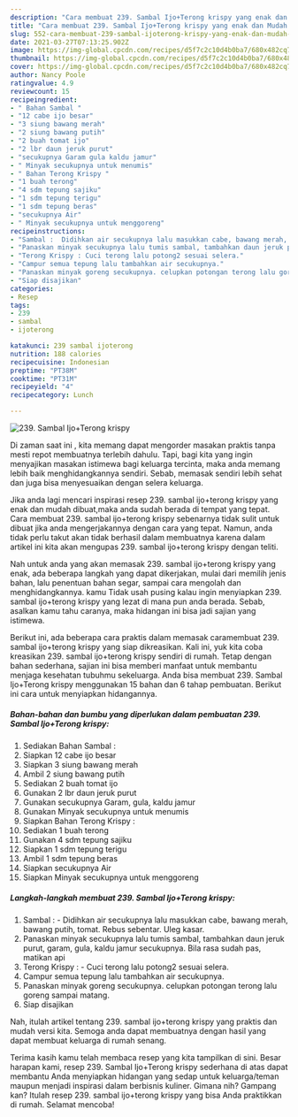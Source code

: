 ```yaml
---
description: "Cara membuat 239. Sambal Ijo+Terong krispy yang enak dan Mudah Dibuat"
title: "Cara membuat 239. Sambal Ijo+Terong krispy yang enak dan Mudah Dibuat"
slug: 552-cara-membuat-239-sambal-ijoterong-krispy-yang-enak-dan-mudah-dibuat
date: 2021-03-27T07:13:25.902Z
image: https://img-global.cpcdn.com/recipes/d5f7c2c10d4b0ba7/680x482cq70/239-sambal-ijoterong-krispy-foto-resep-utama.jpg
thumbnail: https://img-global.cpcdn.com/recipes/d5f7c2c10d4b0ba7/680x482cq70/239-sambal-ijoterong-krispy-foto-resep-utama.jpg
cover: https://img-global.cpcdn.com/recipes/d5f7c2c10d4b0ba7/680x482cq70/239-sambal-ijoterong-krispy-foto-resep-utama.jpg
author: Nancy Poole
ratingvalue: 4.9
reviewcount: 15
recipeingredient:
- " Bahan Sambal "
- "12 cabe ijo besar"
- "3 siung bawang merah"
- "2 siung bawang putih"
- "2 buah tomat ijo"
- "2 lbr daun jeruk purut"
- "secukupnya Garam gula kaldu jamur"
- " Minyak secukupnya untuk menumis"
- " Bahan Terong Krispy "
- "1 buah terong"
- "4 sdm tepung sajiku"
- "1 sdm tepung terigu"
- "1 sdm tepung beras"
- "secukupnya Air"
- " Minyak secukupnya untuk menggoreng"
recipeinstructions:
- "Sambal :  Didihkan air secukupnya lalu masukkan cabe, bawang merah, bawang putih, tomat. Rebus sebentar. Uleg kasar."
- "Panaskan minyak secukupnya lalu tumis sambal, tambahkan daun jeruk purut, garam, gula, kaldu jamur secukupnya. Bila rasa sudah pas, matikan api"
- "Terong Krispy : Cuci terong lalu potong2 sesuai selera."
- "Campur semua tepung lalu tambahkan air secukupnya."
- "Panaskan minyak goreng secukupnya. celupkan potongan terong lalu goreng sampai matang."
- "Siap disajikan"
categories:
- Resep
tags:
- 239
- sambal
- ijoterong

katakunci: 239 sambal ijoterong 
nutrition: 188 calories
recipecuisine: Indonesian
preptime: "PT38M"
cooktime: "PT31M"
recipeyield: "4"
recipecategory: Lunch

---
```



![239. Sambal Ijo+Terong krispy](https://img-global.cpcdn.com/recipes/d5f7c2c10d4b0ba7/680x482cq70/239-sambal-ijoterong-krispy-foto-resep-utama.jpg)

Di zaman  saat ini , kita memang dapat mengorder masakan praktis tanpa mesti repot membuatnya terlebih dahulu. Tapi, bagi kita yang ingin menyajikan masakan istimewa bagi keluarga tercinta, maka anda memang lebih baik menghidangkannya sendiri. Sebab, memasak sendiri lebih sehat dan juga bisa menyesuaikan dengan selera keluarga.

Jika anda lagi mencari inspirasi resep 239. sambal ijo+terong krispy yang enak dan mudah dibuat,maka anda sudah berada di tempat yang tepat. Cara membuat 239. sambal ijo+terong krispy  sebenarnya tidak sulit untuk dibuat jika anda mengerjakannya dengan cara yang tepat. Namun, anda tidak perlu takut akan tidak berhasil dalam membuatnya 
karena dalam artikel ini kita akan mengupas 239. sambal ijo+terong krispy dengan teliti.  



Nah untuk anda yang akan memasak 239. sambal ijo+terong krispy yang enak, ada beberapa langkah yang dapat dikerjakan, mulai dari memilih jenis bahan, lalu penentuan bahan segar, sampai cara mengolah dan menghidangkannya. kamu Tidak usah pusing kalau ingin menyiapkan 239. sambal ijo+terong krispy yang lezat di mana pun anda berada. Sebab, asalkan kamu  tahu caranya, maka hidangan ini bisa jadi sajian yang istimewa.

Berikut ini, ada beberapa cara praktis  dalam memasak caramembuat 239. sambal ijo+terong krispy yang siap dikreasikan. Kali ini, yuk kita coba kreasikan 239. sambal ijo+terong krispy sendiri di rumah. Tetap dengan bahan sederhana, sajian ini bisa memberi manfaat untuk membantu menjaga kesehatan tubuhmu sekeluarga. Anda bisa membuat 239. Sambal Ijo+Terong krispy menggunakan 15 bahan dan 6 tahap pembuatan. Berikut ini cara untuk menyiapkan hidangannya.

<!--inarticleads1-->

##### Bahan-bahan dan bumbu yang diperlukan dalam pembuatan 239. Sambal Ijo+Terong krispy:

1. Sediakan  Bahan Sambal :
1. Siapkan 12 cabe ijo besar
1. Siapkan 3 siung bawang merah
1. Ambil 2 siung bawang putih
1. Sediakan 2 buah tomat ijo
1. Gunakan 2 lbr daun jeruk purut
1. Gunakan secukupnya Garam, gula, kaldu jamur
1. Gunakan  Minyak secukupnya untuk menumis
1. Siapkan  Bahan Terong Krispy :
1. Sediakan 1 buah terong
1. Gunakan 4 sdm tepung sajiku
1. Siapkan 1 sdm tepung terigu
1. Ambil 1 sdm tepung beras
1. Siapkan secukupnya Air
1. Siapkan  Minyak secukupnya untuk menggoreng




<!--inarticleads2-->

##### Langkah-langkah membuat 239. Sambal Ijo+Terong krispy:

1. Sambal :  - Didihkan air secukupnya lalu masukkan cabe, bawang merah, bawang putih, tomat. Rebus sebentar. Uleg kasar.
1. Panaskan minyak secukupnya lalu tumis sambal, tambahkan daun jeruk purut, garam, gula, kaldu jamur secukupnya. Bila rasa sudah pas, matikan api
1. Terong Krispy : - Cuci terong lalu potong2 sesuai selera.
1. Campur semua tepung lalu tambahkan air secukupnya.
1. Panaskan minyak goreng secukupnya. celupkan potongan terong lalu goreng sampai matang.
1. Siap disajikan




Nah, itulah artikel tentang  239. sambal ijo+terong krispy  yang praktis dan mudah versi kita. Semoga anda dapat membuatnya dengan hasil yang dapat membuat keluarga di rumah senang. 

Terima kasih kamu telah membaca resep yang kita tampilkan di sini. Besar harapan kami, resep  239. Sambal Ijo+Terong krispy sederhana di atas dapat membantu Anda menyiapkan hidangan yang sedap untuk keluarga/teman maupun menjadi inspirasi dalam berbisnis kuliner. Gimana nih? Gampang kan? Itulah resep 239. sambal ijo+terong krispy yang bisa Anda praktikkan di rumah. Selamat mencoba!

